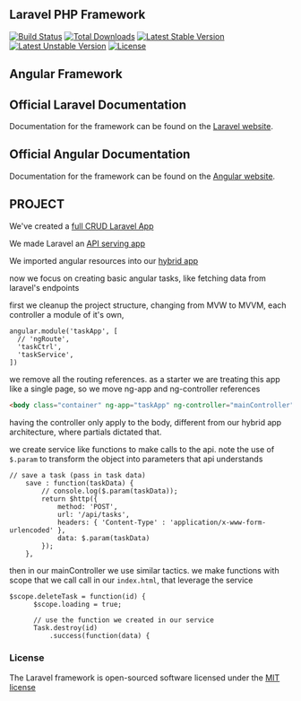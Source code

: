 ## Laravel PHP Framework

[![Build Status](https://travis-ci.org/laravel/framework.svg)](https://travis-ci.org/laravel/framework)
[![Total Downloads](https://poser.pugx.org/laravel/framework/d/total.svg)](https://packagist.org/packages/laravel/framework)
[![Latest Stable Version](https://poser.pugx.org/laravel/framework/v/stable.svg)](https://packagist.org/packages/laravel/framework)
[![Latest Unstable Version](https://poser.pugx.org/laravel/framework/v/unstable.svg)](https://packagist.org/packages/laravel/framework)
[![License](https://poser.pugx.org/laravel/framework/license.svg)](https://packagist.org/packages/laravel/framework)

## Angular Framework

## Official Laravel Documentation

Documentation for the framework can be found on the [Laravel website](http://laravel.com/docs).

## Official Angular Documentation

Documentation for the framework can be found on the [Angular website](https://angularjs.org).

## PROJECT

We've created a [full CRUD Laravel App](https://github.com/kmassada/laravel-angular/tree/basic-laravel)

We made Laravel an [API serving app ](https://github.com/kmassada/laravel-angular/tree/basic-laravel-api)

We imported angular resources into our [hybrid app ](https://github.com/kmassada/laravel-angular/tree/angular-init)

now we focus on creating basic angular tasks, like fetching data from laravel's endpoints

first we cleanup the project structure, changing from MVW to MVVM, each controller a module of it's own,
```JS
angular.module('taskApp', [
  // 'ngRoute',
  'taskCtrl',
  'taskService',
])
```

we remove all the routing references. as a starter we are treating this app like a single page, so we move ng-app and ng-controller references

```html
<body class="container" ng-app="taskApp" ng-controller="mainController"> <div class="col-md-8 col-md-offset-2">
```

having the controller only apply to the body, different from our hybrid app architecture, where partials dictated that.

we create service like functions to make calls to the api. note the use of `$.param` to transform the object into parameters that api understands

```JS
// save a task (pass in task data)
    save : function(taskData) {
        // console.log($.param(taskData));
        return $http({
            method: 'POST',
            url: '/api/tasks',
            headers: { 'Content-Type' : 'application/x-www-form-urlencoded' },
            data: $.param(taskData)
        });
    },
```

then in our mainController we use similar tactics. we make functions with scope that we call call in our `index.html`, that leverage the service

```JS
$scope.deleteTask = function(id) {
      $scope.loading = true;

      // use the function we created in our service
      Task.destroy(id)
          .success(function(data) {
```

### License

The Laravel framework is open-sourced software licensed under the [MIT license](http://opensource.org/licenses/MIT)
